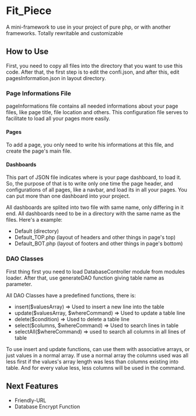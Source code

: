 # Fit_Piece
A mini-framework to use in your project of pure php, or with another frameworks. Totally rewritable and customizable

## How to Use

First, you need to copy all files into the directory that you want to use this code. After that, the first step is to edit the confi.json, and after this, edit pagesInformation.json in layout directory.

### Page Informations File
pageInformations file contains all needed informations about your page files, like page title, file location and others. This configuration file serves to facilitate to load all your pages more easily.

#### Pages
To add a page, you only need to write his informations at this file, and create the page's main file.

#### Dashboards
This part of JSON file indicates where is your page dashboard, to load it. So, the purpose of that is to write only one time the page header, and configurations of all pages, like a navbar, and load its in all your pages. You can put more than one dashboard into your project.

All dashboards are splited into two file with same name, only differing in it end. All dashboards need to be in a directory with the same name as the files. Here's a example:

* Default (directory)
* Default_TOP.php (layout of headers and other things in page's top)
* Default_BOT.php (layout of footers and other things in page's bottom)

### DAO Classes
First thing first you need to load DatabaseController module from modules loader. After that, use generateDAO function giving table name as parameter.

All DAO Classes have a predefined functions, there is:
* insert($valuesArray) => Used to insert a new line into the table
* update($valuesArray, $whereCommand) => Used to update a table line 
* delete($condition) => Used to delete a table line
* select($columns, $whereCommand) => Used to search lines in table
* selectAll($whereCommand) => used to search all columns in all lines of table

To use insert and update functions, can use them with associative arrays, or just values in a normal array. If use a normal array the columns used was all less first if the values's array length was less than columns existing into table. And for every value less, less columns will be used in the command.

## Next Features
* Friendly-URL
* Database Encrypt Function